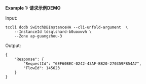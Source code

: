 **Example 1: 请求示例DEMO**



Input: 

```
tccli dcdb SwitchDBInstanceHA --cli-unfold-argument  \
    --InstanceId tdsqlshard-b0uoxwvh \
    --Zone ap-guangzhou-3
```

Output: 
```
{
    "Response": {
        "RequestId": "6EF60BEC-0242-43AF-BB20-270359FB54A7",
        "FlowId": 145623
    }
}
```

